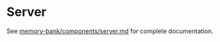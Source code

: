 # Server

See [memory-bank/components/server.md](../../memory-bank/components/server.md) for complete documentation.

